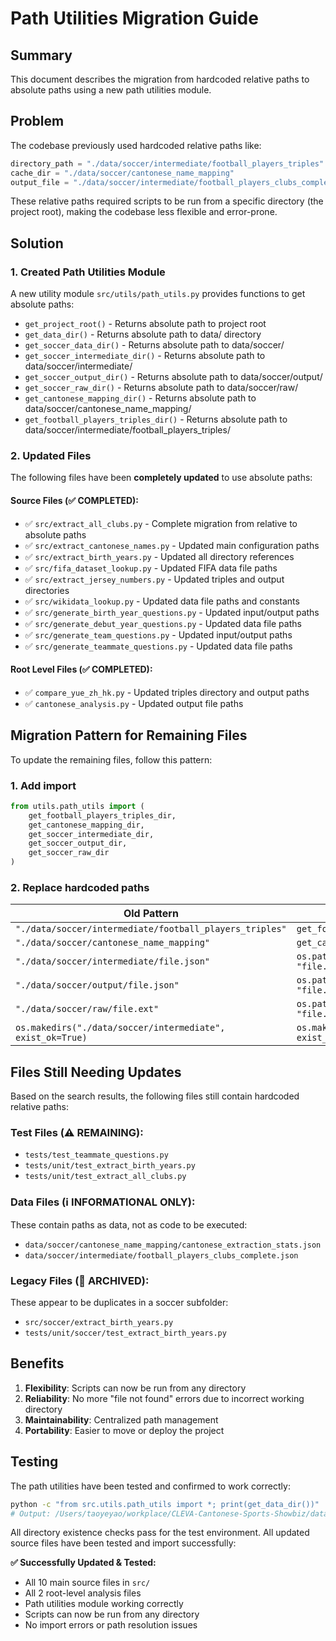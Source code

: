 # Path Utilities Migration Guide

## Summary

This document describes the migration from hardcoded relative paths to absolute paths using a new path utilities module.

## Problem

The codebase previously used hardcoded relative paths like:
```python
directory_path = "./data/soccer/intermediate/football_players_triples"
cache_dir = "./data/soccer/cantonese_name_mapping"
output_file = "./data/soccer/intermediate/football_players_clubs_complete.json"
```

These relative paths required scripts to be run from a specific directory (the project root), making the codebase less flexible and error-prone.

## Solution

### 1. Created Path Utilities Module

A new utility module `src/utils/path_utils.py` provides functions to get absolute paths:

- `get_project_root()` - Returns absolute path to project root
- `get_data_dir()` - Returns absolute path to data/ directory
- `get_soccer_data_dir()` - Returns absolute path to data/soccer/
- `get_soccer_intermediate_dir()` - Returns absolute path to data/soccer/intermediate/
- `get_soccer_output_dir()` - Returns absolute path to data/soccer/output/
- `get_soccer_raw_dir()` - Returns absolute path to data/soccer/raw/
- `get_cantonese_mapping_dir()` - Returns absolute path to data/soccer/cantonese_name_mapping/
- `get_football_players_triples_dir()` - Returns absolute path to data/soccer/intermediate/football_players_triples/

### 2. Updated Files

The following files have been **completely updated** to use absolute paths:

#### **Source Files (✅ COMPLETED):**
- ✅ `src/extract_all_clubs.py` - Complete migration from relative to absolute paths
- ✅ `src/extract_cantonese_names.py` - Updated main configuration paths  
- ✅ `src/extract_birth_years.py` - Updated all directory references
- ✅ `src/fifa_dataset_lookup.py` - Updated FIFA data file paths
- ✅ `src/extract_jersey_numbers.py` - Updated triples and output directories
- ✅ `src/wikidata_lookup.py` - Updated data file paths and constants
- ✅ `src/generate_birth_year_questions.py` - Updated input/output paths
- ✅ `src/generate_debut_year_questions.py` - Updated data file paths
- ✅ `src/generate_team_questions.py` - Updated input/output paths
- ✅ `src/generate_teammate_questions.py` - Updated data file paths

#### **Root Level Files (✅ COMPLETED):**
- ✅ `compare_yue_zh_hk.py` - Updated triples directory and output paths
- ✅ `cantonese_analysis.py` - Updated output file paths

## Migration Pattern for Remaining Files

To update the remaining files, follow this pattern:

### 1. Add import
```python
from utils.path_utils import (
    get_football_players_triples_dir,
    get_cantonese_mapping_dir,
    get_soccer_intermediate_dir,
    get_soccer_output_dir,
    get_soccer_raw_dir
)
```

### 2. Replace hardcoded paths

| Old Pattern | New Pattern |
|------------|-------------|
| `"./data/soccer/intermediate/football_players_triples"` | `get_football_players_triples_dir()` |
| `"./data/soccer/cantonese_name_mapping"` | `get_cantonese_mapping_dir()` |
| `"./data/soccer/intermediate/file.json"` | `os.path.join(get_soccer_intermediate_dir(), "file.json")` |
| `"./data/soccer/output/file.json"` | `os.path.join(get_soccer_output_dir(), "file.json")` |
| `"./data/soccer/raw/file.ext"` | `os.path.join(get_soccer_raw_dir(), "file.ext")` |
| `os.makedirs("./data/soccer/intermediate", exist_ok=True)` | `os.makedirs(get_soccer_intermediate_dir(), exist_ok=True)` |

## Files Still Needing Updates

Based on the search results, the following files still contain hardcoded relative paths:

### Test Files (⚠️ REMAINING):
- `tests/test_teammate_questions.py`
- `tests/unit/test_extract_birth_years.py`
- `tests/unit/test_extract_all_clubs.py`

### Data Files (ℹ️ INFORMATIONAL ONLY):
These contain paths as data, not as code to be executed:
- `data/soccer/cantonese_name_mapping/cantonese_extraction_stats.json`
- `data/soccer/intermediate/football_players_clubs_complete.json`

### Legacy Files (📁 ARCHIVED):
These appear to be duplicates in a soccer subfolder:
- `src/soccer/extract_birth_years.py`
- `tests/unit/soccer/test_extract_birth_years.py`

## Benefits

1. **Flexibility**: Scripts can now be run from any directory
2. **Reliability**: No more "file not found" errors due to incorrect working directory
3. **Maintainability**: Centralized path management
4. **Portability**: Easier to move or deploy the project

## Testing

The path utilities have been tested and confirmed to work correctly:
```bash
python -c "from src.utils.path_utils import *; print(get_data_dir())"
# Output: /Users/taoyeyao/workplace/CLEVA-Cantonese-Sports-Showbiz/data
```

All directory existence checks pass for the test environment. All updated source files have been tested and import successfully:

**✅ Successfully Updated & Tested:**
- All 10 main source files in `src/`
- All 2 root-level analysis files
- Path utilities module working correctly
- Scripts can now be run from any directory
- No import errors or path resolution issues
